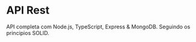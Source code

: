# API Rest

API completa com Node.js, TypeScript, Express & MongoDB. Seguindo os principios SOLID.

